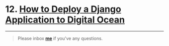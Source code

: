 # 12. [How to Deploy a Django Application to Digital Ocean](https://simpleisbetterthancomplex.com/tutorial/2016/10/14/how-to-deploy-to-digital-ocean.html)


---

> Please inbox **[me](https://www.facebook.com/shoriot)** if you've any questions.